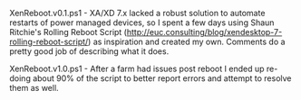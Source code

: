 XenReboot.v0.1.ps1 - XA/XD 7.x lacked a robust solution to automate restarts of power managed devices, so I spent a few days using Shaun Ritchie's Rolling Reboot Script (http://euc.consulting/blog/xendesktop-7-rolling-reboot-script/) as inspiration and created my own. Comments do a pretty good job of describing what it does.

XenReboot.v1.0.ps1 - After a farm had issues post reboot I ended up re-doing about 90% of the script to better report errors and attempt to resolve them as well.
